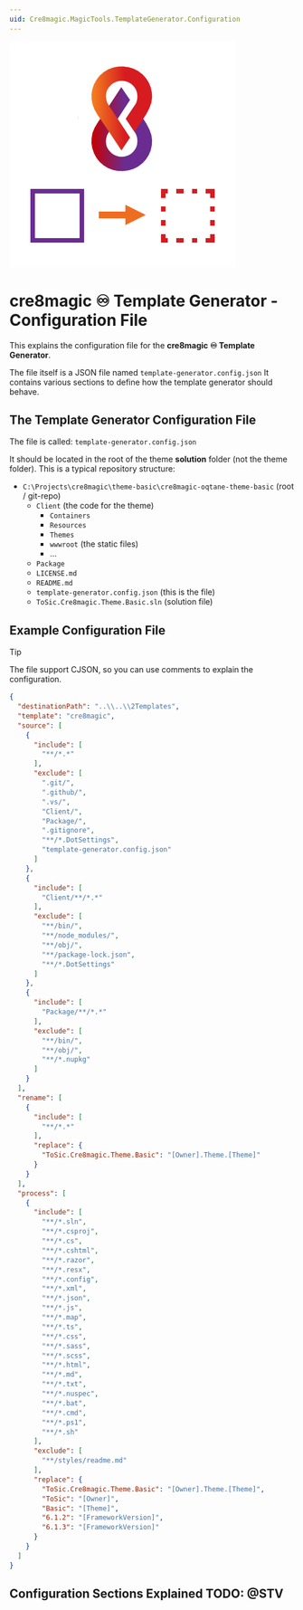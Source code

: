 ```yaml
---
uid: Cre8magic.MagicTools.TemplateGenerator.Configuration
---
```


<img src="./assets/logo-400.webp" class="float-right" />

# cre8magic ♾️ Template Generator - Configuration File

This explains the configuration file for the **cre8magic ♾️ Template Generator**.

The file itself is a JSON file named `template-generator.config.json`
It contains various sections to define how the template generator should behave.

## The Template Generator Configuration File

The file is called: `template-generator.config.json`

It should be located in the root of the theme **solution** folder (not the theme folder).
This is a typical repository structure:

* `C:\Projects\cre8magic\theme-basic\cre8magic-oqtane-theme-basic` (root / git-repo)
  * `Client` (the code for the theme)
    * `Containers`
    * `Resources`
    * `Themes`
    * `wwwroot` (the static files)
    * ...
  * `Package`
  * `LICENSE.md`
  * `README.md`
  * `template-generator.config.json` (this is the file)
  * `ToSic.Cre8magic.Theme.Basic.sln` (solution file)

## Example Configuration File

> [!TIP]
> The file support CJSON, so you can use comments to explain the configuration.

```json
{
  "destinationPath": "..\\..\\2Templates",
  "template": "cre8magic",
  "source": [
    {
      "include": [
        "**/*.*"
      ],
      "exclude": [
        ".git/",
        ".github/",
        ".vs/",
        "Client/",
        "Package/",
        ".gitignore",
        "**/*.DotSettings",
        "template-generator.config.json"
      ]
    },
    {
      "include": [
        "Client/**/*.*"
      ],
      "exclude": [
        "**/bin/",
        "**/node_modules/",
        "**/obj/",
        "**/package-lock.json",
        "**/*.DotSettings"
      ]
    },
    {
      "include": [
        "Package/**/*.*"
      ],
      "exclude": [
        "**/bin/",
        "**/obj/",
        "**/*.nupkg"
      ]
    }
  ],
  "rename": [
    {
      "include": [
        "**/*.*"
      ],
      "replace": {
        "ToSic.Cre8magic.Theme.Basic": "[Owner].Theme.[Theme]"
      }
    }
  ],
  "process": [
    {
      "include": [
        "**/*.sln",
        "**/*.csproj",
        "**/*.cs",
        "**/*.cshtml",
        "**/*.razor",
        "**/*.resx",
        "**/*.config",
        "**/*.xml",
        "**/*.json",
        "**/*.js",
        "**/*.map",
        "**/*.ts",
        "**/*.css",
        "**/*.sass",
        "**/*.scss",
        "**/*.html",
        "**/*.md",
        "**/*.txt",
        "**/*.nuspec",
        "**/*.bat",
        "**/*.cmd",
        "**/*.ps1",
        "**/*.sh"
      ],
      "exclude": [
        "**/styles/readme.md"
      ],
      "replace": {
        "ToSic.Cre8magic.Theme.Basic": "[Owner].Theme.[Theme]",
        "ToSic": "[Owner]",
        "Basic": "[Theme]",
        "6.1.2": "[FrameworkVersion]",
        "6.1.3": "[FrameworkVersion]"
      }
    }
  ]
}
```

## Configuration Sections Explained TODO: @STV